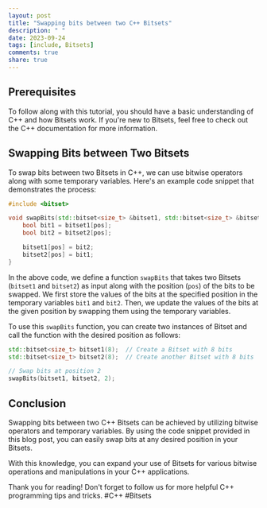 ```yaml
---
layout: post
title: "Swapping bits between two C++ Bitsets"
description: " "
date: 2023-09-24
tags: [include, Bitsets]
comments: true
share: true
---
```


## Prerequisites
To follow along with this tutorial, you should have a basic understanding of C++ and how Bitsets work. If you're new to Bitsets, feel free to check out the C++ documentation for more information.

## Swapping Bits between Two Bitsets
To swap bits between two Bitsets in C++, we can use bitwise operators along with some temporary variables. Here's an example code snippet that demonstrates the process:

```cpp
#include <bitset>

void swapBits(std::bitset<size_t> &bitset1, std::bitset<size_t> &bitset2, size_t pos) {
    bool bit1 = bitset1[pos];
    bool bit2 = bitset2[pos];

    bitset1[pos] = bit2;
    bitset2[pos] = bit1;
}
```

In the above code, we define a function `swapBits` that takes two Bitsets (`bitset1` and `bitset2`) as input along with the position (`pos`) of the bits to be swapped. We first store the values of the bits at the specified position in the temporary variables `bit1` and `bit2`. Then, we update the values of the bits at the given position by swapping them using the temporary variables.

To use this `swapBits` function, you can create two instances of Bitset and call the function with the desired position as follows:

```cpp
std::bitset<size_t> bitset1(8);  // Create a Bitset with 8 bits
std::bitset<size_t> bitset2(8);  // Create another Bitset with 8 bits

// Swap bits at position 2
swapBits(bitset1, bitset2, 2);
```

## Conclusion
Swapping bits between two C++ Bitsets can be achieved by utilizing bitwise operators and temporary variables. By using the code snippet provided in this blog post, you can easily swap bits at any desired position in your Bitsets.

With this knowledge, you can expand your use of Bitsets for various bitwise operations and manipulations in your C++ applications.

Thank you for reading! Don't forget to follow us for more helpful C++ programming tips and tricks. #C++ #Bitsets